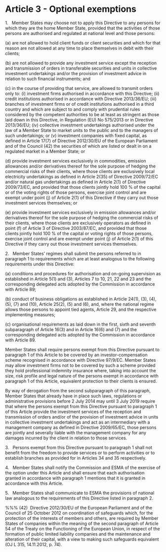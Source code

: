 # Article 3 - Optional exemptions


1.   Member States may choose not to apply this Directive to any persons for which they are the home Member State, provided that the activities of those persons are authorised and regulated at national level and those persons:

(a) are not allowed to hold client funds or client securities and which for that reason are not allowed at any time to place themselves in debit with their clients;

(b) are not allowed to provide any investment service except the reception and transmission of orders in transferable securities and units in collective investment undertakings and/or the provision of investment advice in relation to such financial instruments; and

(c) in the course of providing that service, are allowed to transmit orders only to: (i) investment firms authorised in accordance with this Directive; (ii) credit institutions authorised in accordance with Directive 2013/36/EU; (iii) branches of investment firms or of credit institutions authorised in a third country and which are subject to and comply with prudential rules considered by the competent authorities to be at least as stringent as those laid down in this Directive, in Regulation (EU) No 575/2013 or in Directive 2013/36/EU; (iv) collective investment undertakings authorised under the law of a Member State to market units to the public and to the managers of such undertakings; or (v) investment companies with fixed capital, as defined in Article 17(7) of Directive 2012/30/EU of the European Parliament and of the Council (42) the securities of which are listed or dealt in on a regulated market in a Member State; or

(d) provide investment services exclusively in commodities, emission allowances and/or derivatives thereof for the sole purpose of hedging the commercial risks of their clients, where those clients are exclusively local electricity undertakings as defined in Article 2(35) of Directive 2009/72/EC and/or natural gas undertakings as defined in Article 2(1) of Directive 2009/73/EC, and provided that those clients jointly hold 100 % of the capital or of the voting rights of those persons, exercise joint control and are exempt under point (j) of Article 2(1) of this Directive if they carry out those investment services themselves; or

(e) provide investment services exclusively in emission allowances and/or derivatives thereof for the sole purpose of hedging the commercial risks of their clients, where those clients are exclusively operators as defined in point (f) of Article 3 of Directive 2003/87/EC, and provided that those clients jointly hold 100 % of the capital or voting rights of those persons, exercise joint control and are exempt under point (j) of Article 2(1) of this Directive if they carry out those investment services themselves.

2.   Member States’ regimes shall submit the persons referred to in paragraph 1 to requirements which are at least analogous to the following requirements under this Directive:

(a) conditions and procedures for authorisation and on-going supervision as established in Article 5(1) and (3), Articles 7 to 10, 21, 22 and 23 and the corresponding delegated acts adopted by the Commission in accordance with Article 89;

(b) conduct of business obligations as established in Article 24(1), (3), (4), (5), (7) and (10), Article 25(2), (5) and (6), and, where the national regime allows those persons to appoint tied agents, Article 29, and the respective implementing measures;

(c) organisational requirements as laid down in the first, sixth and seventh subparagraph of Article 16(3) and in Article 16(6) and (7) and the corresponding delegated acts adopted by the Commission in accordance with Article 89.

Member States shall require persons exempt from this Directive pursuant to paragraph 1 of this Article to be covered by an investor-compensation scheme recognised in accordance with Directive 97/9/EC. Member States may allow investment firms not to be covered by such a scheme provided they hold professional indemnity insurance where, taking into account the size, risk profile and legal nature of the persons exempt in accordance with paragraph 1 of this Article, equivalent protection to their clients is ensured.

By way of derogation from the second subparagraph of this paragraph, Member States that already have in place such laws, regulations or administrative provisions before 2 July 2014 may until 3 July 2019 require that where the persons exempt from this Directive pursuant to paragraph 1 of this Article provide the investment services of the reception and transmission of orders and/or of the provision of investment advice in units in collective investment undertakings and act as an intermediary with a management company as defined in Directive 2009/65/EC, those persons are jointly and severally liable with the management company for any damages incurred by the client in relation to those services.

3.   Persons exempt from this Directive pursuant to paragraph 1 shall not benefit from the freedom to provide services or to perform activities or to establish branches as provided for in Articles 34 and 35 respectively.

4.   Member States shall notify the Commission and ESMA of the exercise of the option under this Article and shall ensure that each authorisation granted in accordance with paragraph 1 mentions that it is granted in accordance with this Article.

5.   Member States shall communicate to ESMA the provisions of national law analogous to the requirements of this Directive listed in paragraph 2.

%%% (42)  Directive 2012/30/EU of the European Parliament and of the Council of 25 October 2012 on coordination of safeguards which, for the protection of the interests of members and others, are required by Member States of companies within the meaning of the second paragraph of Article 54 of the Treaty on the Functioning of the European Union, in respect of the formation of public limited liability companies and the maintenance and alteration of their capital, with a view to making such safeguards equivalent (OJ L 315, 14.11.2012, p. 74).
